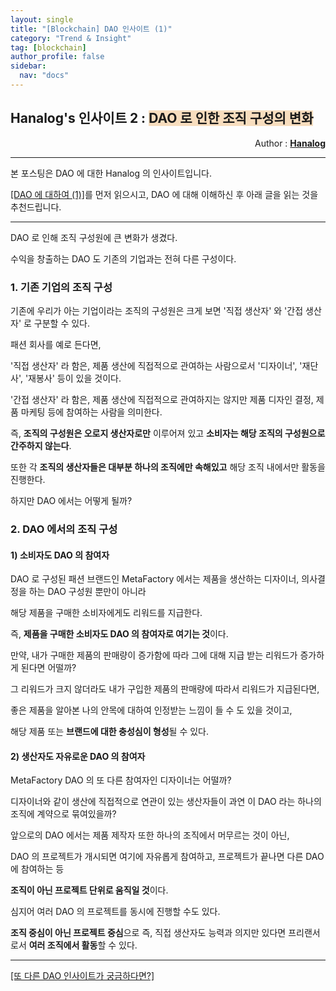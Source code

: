```yaml
---
layout: single
title: "[Blockchain] DAO 인사이트 (1)"
category: "Trend & Insight"
tag: [blockchain]
author_profile: false
sidebar:
  nav: "docs"
---
```




## Hanalog's 인사이트 2 : <span style='background-color: #F7DDBE'>DAO 로 인한 조직 구성의 변화</span>

<div style="text-align: right"> Author : <b><a href="https://github.com/hanalog">Hanalog</a></b></div>

---

본 포스팅은 DAO 에 대한 Hanalog 의 인사이트입니다.

[[DAO 에 대하여 (1)]](https://hanalog.github.io/it/trend2/)를 먼저 읽으시고, DAO 에 대해 이해하신 후 아래 글을 읽는 것을 추천드립니다.

---





DAO 로 인해 조직 구성원에 큰 변화가 생겼다.

수익을 창출하는 DAO 도 기존의 기업과는 전혀 다른 구성이다.



### 1. 기존 기업의 조직 구성

기존에 우리가 아는 기업이라는 조직의 구성원은 크게 보면 '직접 생산자' 와 '간접 생산자' 로 구분할 수 있다.

패션 회사를 예로 든다면,

'직접 생산자' 라 함은, 제품 생산에 직접적으로 관여하는 사람으로서 '디자이너', '재단사', '재봉사' 등이 있을 것이다.

'간접 생산자' 라 함은, 제품 생산에 직접적으로 관여하지는 않지만 제품 디자인 결정, 제품 마케팅 등에 참여하는 사람을 의미한다.

즉, **조직의 구성원은 오로지 생산자로만** 이루어져 있고 **소비자는 해당 조직의 구성원으로 간주하지 않는다**.

또한 각 **조직의 생산자들은 대부분 하나의 조직에만 속해있고** 해당 조직 내에서만 활동을 진행한다.

하지만 DAO 에서는 어떻게 될까?



### 2. DAO 에서의 조직 구성

#### 1) 소비자도 DAO 의 참여자

DAO 로 구성된 패션 브랜드인 MetaFactory 에서는 제품을 생산하는 디자이너, 의사결정을 하는 DAO 구성원 뿐만이 아니라

해당 제품을 구매한 소비자에게도 리워드를 지급한다.

즉, **제품을 구매한 소비자도 DAO 의 참여자로 여기는 것**이다.

만약, 내가 구매한 제품의 판매량이 증가함에 따라 그에 대해 지급 받는 리워드가 증가하게 된다면 어떨까?

그 리워드가 크지 않더라도 내가 구입한 제품의 판매량에 따라서 리워드가 지급된다면, 

좋은 제품을 알아본 나의 안목에 대하여 인정받는 느낌이 들 수 도 있을 것이고,

해당 제품 또는 **브랜드에 대한 충성심이 형성**될 수 있다.



#### 2) 생산자도 자유로운 DAO 의 참여자

MetaFactory DAO 의 또 다른 참여자인 디자이너는 어떨까? 

디자이너와 같이 생산에 직접적으로 연관이 있는 생산자들이 과연 이 DAO 라는 하나의 조직에 계약으로 묶여있을까?

앞으로의 DAO 에서는 제품 제작자 또한 하나의 조직에서 머무르는 것이 아닌,

DAO 의 프로젝트가 개시되면 여기에 자유롭게 참여하고, 프로젝트가 끝나면 다른 DAO 에 참여하는 등 

**조직이 아닌 프로젝트 단위로 움직일 것**이다.

심지어 여러 DAO 의 프로젝트를 동시에 진행할 수도 있다.

**조직 중심이 아닌 프로젝트 중심**으로 즉, 직접 생산자도 능력과 의지만 있다면 프리랜서로서 **여러 조직에서 활동**할 수 있다.





---

[[또 다른 DAO 인사이트가 궁금하다면?]](https://hanalog.github.io/tags/#dao)



